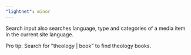 ```yaml
---
"lightnet": minor
---
```


Search input also searches language, type and categories of a media item in the current site language.

Pro tip: Search for "theology | book" to find theology books.
